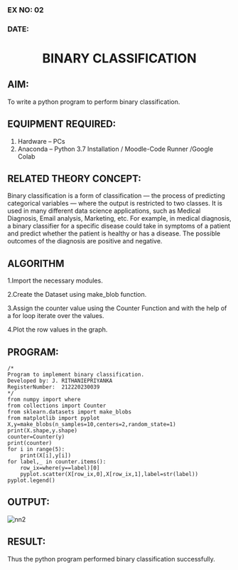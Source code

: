 ### EX NO: 02
### DATE:
# <p align="center">BINARY CLASSIFICATION<p/>
## AIM:
To write a python program to perform binary classification.

## EQUIPMENT REQUIRED:
1. Hardware – PCs
2. Anaconda – Python 3.7 Installation / Moodle-Code Runner /Google Colab

## RELATED THEORY CONCEPT:
Binary classification is a form of classification — the process of predicting categorical variables — where the output is restricted to two classes. It is used in many different data science applications, such as Medical Diagnosis, Email analysis, Marketing, etc. For example, in medical diagnosis, a binary classifier for a specific disease could take in symptoms of a patient and predict whether the patient is healthy or has a disease. The possible outcomes of the diagnosis are positive and negative.

## ALGORITHM
1.Import the necessary modules.

2.Create the Dataset using make_blob function.

3.Assign the counter value using the Counter Function and with the help of a for loop iterate over the values.

4.Plot the row values in the graph.

## PROGRAM:
```
/*
Program to implement binary classification.
Developed by: J. RITHANIEPRIYANKA
RegisterNumber:  212220230039
*/
from numpy import where
from collections import Counter
from sklearn.datasets import make_blobs
from matplotlib import pyplot
X,y=make_blobs(n_samples=10,centers=2,random_state=1)
print(X.shape,y.shape)
counter=Counter(y)
print(counter)
for i in range(5):
    print(X[i],y[i])
for label,_ in counter.items():
    row_ix=where(y==label)[0]
    pyplot.scatter(X[row_ix,0],X[row_ix,1],label=str(label))
pyplot.legend()

```

## OUTPUT:

![nn2](https://user-images.githubusercontent.com/75235132/164040459-92828c01-4520-48f0-abdc-3dfea48fd9d2.png)


## RESULT:
Thus the python program performed binary classification successfully.
